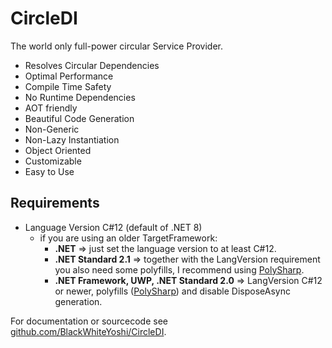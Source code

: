 ﻿# CircleDI

The world only full-power circular Service Provider.

- Resolves Circular Dependencies
- Optimal Performance
- Compile Time Safety
- No Runtime Dependencies
- AOT friendly
- Beautiful Code Generation
- Non-Generic
- Non-Lazy Instantiation
- Object Oriented
- Customizable
- Easy to Use


## Requirements

- Language Version C#12 (default of .NET 8)
  - if you are using an older TargetFramework:
    - **.NET**
    => just set the language version to at least C#12.
    - **.NET Standard 2.1**
    => together with the LangVersion requirement you also need some polyfills, I recommend using [PolySharp](https://github.com/Sergio0694/PolySharp).
    - **.NET Framework, UWP, .NET Standard 2.0**
    => LangVersion C#12 or newer, polyfills ([PolySharp](https://github.com/Sergio0694/PolySharp)) and disable DisposeAsync generation.


For documentation or sourcecode see [github.com/BlackWhiteYoshi/CircleDI](https://github.com/BlackWhiteYoshi/CircleDI).
